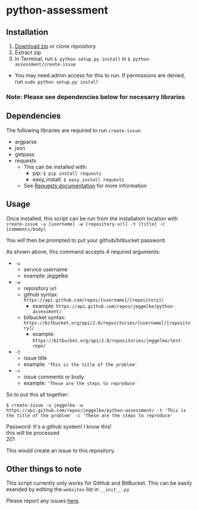 # python-assessment

## Installation
1. [Download zip](https://github.com/jeggelke/python-assessment/archive/master.zip) or clone repository
2. Extract zip
3. In Terminal, run `$ python setup.py install` in `$ python-assessment/create-issue`
  * You may need admin access for this to run. If permissions are denied, run `sudo python setup.py install`

### Note: Please see dependencies below for necesarry libraries

## Dependencies
The following libraries are required to run `create-issue`:
* argparse
* json
* getpass
* requests
  * This can be installed with:
    * pip: `$ pip install requests`
    * easy_install: `$ easy_install requests`
  * See [Requests documentation](http://docs.python-requests.org/en/latest/user/install/) for more information

## Usage
Once installed, this script can be run from the installation location with `create-issue -u [username] -w [repository-url] -t [title] -c [comments/body]`

You will then be prompted to put your github/bitbucket password.

As shown above, this command accepts 4 required arguments:
* `-u`
  * service username
  * example: jeggelke
* `-w`
  * repository url
  * github syntax: `https://api.github.com/repos/[username]/[repository]/`
    * example:  `https://api.github.com/repos/jeggelke/python-assessment/`
  * bitbucket syntax: ` https://bitbucket.org/api/2.0/repositories/[username]/[repository]/`
    * example:  `https://bitbucket.org/api/2.0/repositories/jeggelke/test-repo/`
* `-t`
  * issue title
  * example: `'This is the title of the problem'`
* `-c`
  * issue comments or body
  * example: `'These are the steps to reproduce'`

So to put this all together:

`$ create-issue -u jeggelke -w https://api.github.com/repos/jeggelke/python-assessment/ -t 'This is the title of the problem' -c 'These are the steps to reproduce'`

   Password: 
   It's a github system! I know this!  
   this will be processed  
   201

This would create an issue to this repository.

## Other things to note
This script currently only works for GitHub and BitBucket. This can be easily exanded by editing the `websites` list in `__init__.py`

Please report any issues [here](https://github.com/jeggelke/python-assessment/issues).
